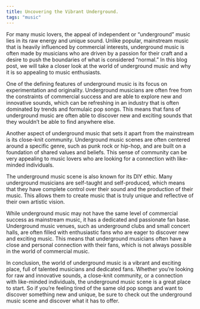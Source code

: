 ```yaml
---
title: Uncovering the Vibrant Underground.
tags: "music"
---
```


For many music lovers, the appeal of independent or “underground” music lies in its raw energy and unique sound. Unlike popular, mainstream music that is heavily influenced by commercial interests, underground music is often made by musicians who are driven by a passion for their craft and a desire to push the boundaries of what is considered “normal.” In this blog post, we will take a closer look at the world of underground music and why it is so appealing to music enthusiasts.

One of the defining features of underground music is its focus on experimentation and originality. Underground musicians are often free from the constraints of commercial success and are able to explore new and innovative sounds, which can be refreshing in an industry that is often dominated by trends and formulaic pop songs. This means that fans of underground music are often able to discover new and exciting sounds that they wouldn’t be able to find anywhere else.

Another aspect of underground music that sets it apart from the mainstream is its close-knit community. Underground music scenes are often centered around a specific genre, such as punk rock or hip-hop, and are built on a foundation of shared values and beliefs. This sense of community can be very appealing to music lovers who are looking for a connection with like-minded individuals.

The underground music scene is also known for its DIY ethic. Many underground musicians are self-taught and self-produced, which means that they have complete control over their sound and the production of their music. This allows them to create music that is truly unique and reflective of their own artistic vision.

While underground music may not have the same level of commercial success as mainstream music, it has a dedicated and passionate fan base. Underground music venues, such as underground clubs and small concert halls, are often filled with enthusiastic fans who are eager to discover new and exciting music. This means that underground musicians often have a close and personal connection with their fans, which is not always possible in the world of commercial music.

In conclusion, the world of underground music is a vibrant and exciting place, full of talented musicians and dedicated fans. Whether you’re looking for raw and innovative sounds, a close-knit community, or a connection with like-minded individuals, the underground music scene is a great place to start. So if you’re feeling tired of the same old pop songs and want to discover something new and unique, be sure to check out the underground music scene and discover what it has to offer.